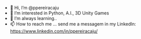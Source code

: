 - 👋 Hi, I’m @ppereiracaju
- 👀 I’m interested in Python, A.I., 3D Unity Games
- 🌱 I’m always learning..
- 📫 How to reach me ... send me a messagem in my LinkedIn: https://www.linkedin.com/in/ppereiracaju/

<!---
ppereiracaju/ppereiracaju is a ✨ special ✨ repository because its `README.md` (this file) appears on your GitHub profile.
You can click the Preview link to take a look at your changes.
--->
